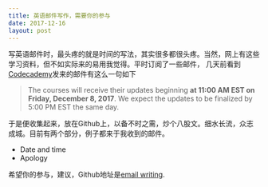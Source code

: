 ```yaml
---
title: 英语邮件写作，需要你的参与
date: 2017-12-16
layout: post
---
```


写英语邮件时，最头疼的就是时间的写法，其实很多都很头疼。当然，网上有这些学习资料，但不如实际来的易用我觉得。平时订阅了一些邮件， 几天前看到[Codecademy](https://www.codecademy.com)发来的邮件有这么一句如下

> The courses will receive their updates beginning **at 11:00 AM EST on Friday, December 8, 2017**. We expect the updates to be finalized by 5:00 PM EST the same day.

于是便收集起来，放在Github上，以备不时之需，炒个八股文。细水长流，众志成城。目前有两个部分，例子都来于我收到的邮件。

- Date and time
- Apology

希望你的参与，建议，Github地址是[email writing](https://github.com/leiguoyang/email-writing).
